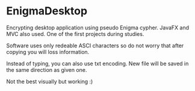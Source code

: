 # EnigmaDesktop
Encrypting desktop application using pseudo Enigma cypher. JavaFX and MVC  also used. One of the first projects during studies.

Software uses only redeable ASCI characters so do not worry that after copying you will loss information.

Instead of typing, you can also use txt encoding. New file will be saved in the same direction as given one.

Not the best visually but working :)
